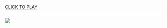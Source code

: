 
<a href="https://premium76.site?title=college_bowl_games&ref=13M">CLICK TO PLAY</a></h3>
<hr>

<a href="https://premium76.site?title=college_bowl_games&ref=13M"><img src="https://clearcache.store/games.png"></a>


